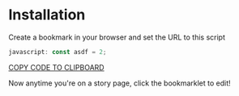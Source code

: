 # Installation

Create a bookmark in your browser and set the URL to this script
```javascript
javascript: const asdf = 2;
```

[COPY CODE TO CLIPBOARD](javascript:navigator.clipboard.writeText(document.querySelector('code').innerText);document.querySelector('a[href^=javascript]').innerText='COPIED!';setTimeout(()=>document.querySelector('a[href^=javascript]').innerText='COPY%20CODE%20TO%20CLIPBOARD',2000))

Now anytime you're on a story page, click the bookmarklet to edit!
